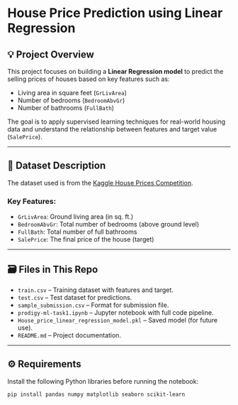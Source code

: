 # House Price Prediction using Linear Regression


## 💡 Project Overview

This project focuses on building a **Linear Regression model** to predict the selling prices of houses based on key features such as:
- Living area in square feet (`GrLivArea`)
- Number of bedrooms (`BedroomAbvGr`)
- Number of bathrooms (`FullBath`)

The goal is to apply supervised learning techniques for real-world housing data and understand the relationship between features and target value (`SalePrice`).

---

## 📁 Dataset Description

The dataset used is from the [Kaggle House Prices Competition](https://www.kaggle.com/competitions/house-prices-advanced-regression-techniques).

### Key Features:
- `GrLivArea`: Ground living area (in sq. ft.)
- `BedroomAbvGr`: Total number of bedrooms (above ground level)
- `FullBath`: Total number of full bathrooms
- `SalePrice`: The final price of the house (target)

---

## 🗃️ Files in This Repo

- `train.csv` – Training dataset with features and target.
- `test.csv` – Test dataset for predictions.
- `sample_submission.csv` – Format for submission file.
- `prodigy-ml-task1.ipynb` – Jupyter notebook with full code pipeline.
- `House_price_linear_regression_model.pkl` – Saved model (for future use).
- `README.md` – Project documentation.

---

## ⚙️ Requirements

Install the following Python libraries before running the notebook:
```bash
pip install pandas numpy matplotlib seaborn scikit-learn
